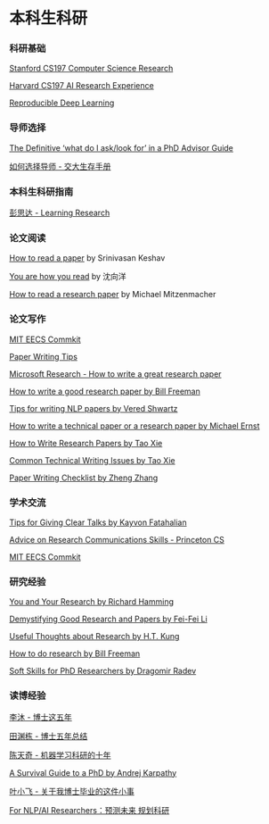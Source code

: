 # 本科生科研

### 科研基础

[Stanford CS197 Computer Science Research](https://web.stanford.edu/class/cs197/)

[Harvard CS197 AI Research Experience](https://www.cs197.seas.harvard.edu/)

[Reproducible Deep Learning](https://www.sscardapane.it/teaching/reproducibledl/)



### 导师选择

[The Definitive ‘what do I ask/look for’ in a PhD Advisor Guide](https://weihao97.github.io/files/Get-Advisor.pdf)

[如何选择导师 - 交大生存手册](https://survivesjtu.gitbook.io/survivesjtumanual/fang-tan-ji/xiao-xin-xiang-mu-de-xian-jing/xuan-dui-dao-shi)



### 本科生科研指南

[彭思达 - Learning Research](https://github.com/pengsida/learning\_research)



### 论文阅读

[How to read a paper](https://web.stanford.edu/class/cs114/reading-keshav.pdf) by Srinivasan Keshav

[You are how you read](https://www.bilibili.com/video/BV1df4y1m74k) by 沈向洋

[How to read a research paper](https://www.eecs.harvard.edu/\~michaelm/postscripts/ReadPaper.pdf) by Michael Mitzenmacher



### 论文写作

[MIT EECS Commkit](https://mitcommlab.mit.edu/eecs/use-the-commkit/)

[Paper Writing Tips](https://github.com/MLNLP-World/Paper-Writing-Tips)

[Microsoft Research - How to write a great research paper](https://www.microsoft.com/en-us/research/academic-program/write-great-research-paper/)

[How to write a good research paper by Bill Freeman](https://faculty.cc.gatech.edu/\~parikh/citizenofcvpr/static/slides/freeman\_how\_to\_write\_papers.pdf)

[Tips for writing NLP papers by Vered Shwartz](https://medium.com/@vered1986/tips-for-writing-nlp-papers-9c729a2f9e1f)

[How to write a technical paper or a research paper by Michael Ernst](https://homes.cs.washington.edu/\~mernst/advice/write-technical-paper.html)

[How to Write Research Papers by Tao Xie](https://taoxie.cs.illinois.edu/publications/writepapers.pdf)

[Common Technical Writing Issues by Tao Xie](https://taoxie.cs.illinois.edu/publications/writeissues.pdf)

[Paper Writing Checklist by Zheng Zhang](https://web.ece.ucsb.edu/\~zhengzhang/paper%20writing%20checklist\_v2.pdf)



### 学术交流

[Tips for Giving Clear Talks by Kayvon Fatahalian](https://graphics.stanford.edu/\~kayvonf/misc/cleartalktips.pdf)

[Advice on Research Communications Skills - Princeton CS](https://www.cs.princeton.edu/grad/advice-on-research-communications-skills)

[MIT EECS Commkit](https://mitcommlab.mit.edu/eecs/use-the-commkit/)



### 研究经验

[You and Your Research by Richard Hamming](https://www.cs.virginia.edu/\~robins/YouAndYourResearch.pdf)

[Demystifying Good Research and Papers by Fei-Fei Li](https://bigaidream.gitbooks.io/tech-blog/content/2014/de-mystifying-good-research.html)

[Useful Thoughts about Research by H.T. Kung](https://eecs.harvard.edu/htk/phdadvice/)

[How to do research by Bill Freeman](https://people.csail.mit.edu/billf/publications/How\_To\_Do\_Research.pdf)

[Soft Skills for PhD Researchers by Dragomir Radev](https://www.cs.yale.edu/homes/radev/posts/soft-skills.pdf)



### 读博经验

[李沐 - 博士这五年](https://zhuanlan.zhihu.com/p/25099638)

[田渊栋 - 博士五年总结](https://zhuanlan.zhihu.com/p/30656493)

[陈天奇 - 机器学习科研的十年](https://zhuanlan.zhihu.com/p/74249758)

[A Survival Guide to a PhD by Andrej Karpathy](https://karpathy.github.io/2016/09/07/phd/)

[叶小飞 - 关于我博士毕业的这件小事](https://zhuanlan.zhihu.com/p/661406115)

[For NLP/AI Researchers：预测未来 规划科研](https://zhuanlan.zhihu.com/p/661903331)





